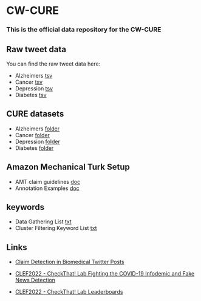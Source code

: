 # CW-CURE

###  This is the official data repository for the CW-CURE

## Raw tweet data
You can find the raw tweet data here:
* Alzheimers [tsv](/raw_tweets/alzheimers.tsv)
* Cancer [tsv](/raw_tweets/alzheimers.tsv)
* Depression [tsv](/raw_tweets/alzheimers.tsv)
* Diabetes [tsv](/raw_tweets/alzheimers.tsv)

## CURE datasets
* Alzheimers [folder](/CURE_data/alzheimers)
* Cancer [folder](/CURE_data/alzheimers)
* Depression [folder](/CURE_data/alzheimers)
* Diabetes [folder](/CURE_data/alzheimers)

## Amazon Mechanical Turk Setup
* AMT claim guidelines [doc](/AMT_setup/doc/AMT_claim_guidelines.docx)
* Annotation Examples [doc](/AMT_setup/doc/examples_annotation.docx)

## keywords
* Data Gathering List [txt](/Keywords/data_gathering_list.txt)
* Cluster Filtering Keyword List [txt](/Keywords/cluster_filtering_keyword_list.txt)

## Links
* [Claim Detection in Biomedical Twitter Posts]( https://aclanthology.org/2021.bionlp-1.15)

* [CLEF2022 - CheckThat! Lab Fighting the COVID-19 Infodemic and Fake News Detection](https://sites.google.com/view/clef2022-checkthat)

* [CLEF2022 - CheckThat! Lab Leaderboards](https://docs.google.com/spreadsheets/d/1LMjU7nrl2R7iuAE023kwip2lxQw9jG2V6hEHPChBuHE/edit#gid=0)

